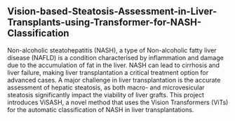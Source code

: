 ## Vision-based-Steatosis-Assessment-in-Liver-Transplants-using-Transformer-for-NASH-Classification

Non-alcoholic steatohepatitis (NASH), a type of Non-alcoholic fatty liver disease (NAFLD) is a condition characterised by inflammation and damage due to the accumulation of fat in the liver. NASH can lead to cirrhosis and liver failure, making liver transplantation a critical treatment option for advanced cases. A major challenge in liver transplantation is the accurate assessment of hepatic steatosis, as both macro- and microvesicular steatosis significantly impact the viability of liver grafts. This project introduces ViSASH, a novel method that uses the Vision Transformers (ViTs) for the automatic classification of NASH in liver transplantations.



